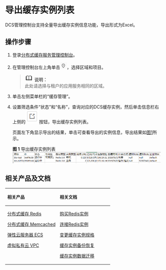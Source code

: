 # 导出缓存实例列表<a name="ZH-CN_TOPIC_0144197342"></a>

DCS管理控制台支持全量导出缓存实例信息功能，导出形式为Excel。

## 操作步骤<a name="zh-cn_topic_0141875991_section1871533122711"></a>

1.  登录[分布式缓存服务管理控制台](https://console.huaweicloud.com/dcs)。
2.  在管理控制台左上角单击![](figures/icon-region.png)，选择区域和项目。

    >![](public_sys-resources/icon-note.gif) **说明：**   
    >此处请选择与租户的应用服务相同的区域。  

3.  单击左侧菜单栏的“缓存管理”。
4.  设置筛选条件“状态”和“名称”，查询对应的DCS缓存实例，然后单击信息栏右上侧的![](figures/icon-export.png)按钮，导出缓存实例列表。

    页面左下角显示导出的结果，单击可查看导出的实例信息，导出结果如[图1](#zh-cn_topic_0141875991_fig9494143610442)所示。

    **图 1**  导出缓存实例列表<a name="zh-cn_topic_0141875991_fig9494143610442"></a>  
    ![](figures/导出缓存实例列表.png "导出缓存实例列表")


## 相关产品及文档<a name="zh-cn_topic_0141875991_section152613113129"></a>

<a name="zh-cn_topic_0141875991_zh-cn_topic_0046844820_table1073594361220"></a>
<table><thead align="left"><tr id="zh-cn_topic_0141875991_zh-cn_topic_0046844820_row197372430123"><th class="cellrowborder" valign="top" width="50%" id="mcps1.1.3.1.1"><p id="zh-cn_topic_0141875991_zh-cn_topic_0046844820_p4737243111216"><a name="zh-cn_topic_0141875991_zh-cn_topic_0046844820_p4737243111216"></a><a name="zh-cn_topic_0141875991_zh-cn_topic_0046844820_p4737243111216"></a>相关产品</p>
</th>
<th class="cellrowborder" valign="top" width="50%" id="mcps1.1.3.1.2"><p id="zh-cn_topic_0141875991_zh-cn_topic_0046844820_p18737144301214"><a name="zh-cn_topic_0141875991_zh-cn_topic_0046844820_p18737144301214"></a><a name="zh-cn_topic_0141875991_zh-cn_topic_0046844820_p18737144301214"></a>相关文档</p>
</th>
</tr>
</thead>
<tbody><tr id="zh-cn_topic_0141875991_zh-cn_topic_0046844820_row17371443131210"><td class="cellrowborder" valign="top" width="50%" headers="mcps1.1.3.1.1 "><p id="zh-cn_topic_0141875991_zh-cn_topic_0046844820_p13372054101419"><a name="zh-cn_topic_0141875991_zh-cn_topic_0046844820_p13372054101419"></a><a name="zh-cn_topic_0141875991_zh-cn_topic_0046844820_p13372054101419"></a><a href="https://www.huaweicloud.com/product/dcs.html?infodocbz" target="_blank" rel="noopener noreferrer">分布式缓存 Redis</a></p>
<p id="zh-cn_topic_0141875991_zh-cn_topic_0046844820_p19548105714519"><a name="zh-cn_topic_0141875991_zh-cn_topic_0046844820_p19548105714519"></a><a name="zh-cn_topic_0141875991_zh-cn_topic_0046844820_p19548105714519"></a><a href="https://www.huaweicloud.com/product/dcsmem.html?infodocbz" target="_blank" rel="noopener noreferrer">分布式缓存 Memcached</a></p>
<p id="zh-cn_topic_0141875991_zh-cn_topic_0046844820_p8862161219564"><a name="zh-cn_topic_0141875991_zh-cn_topic_0046844820_p8862161219564"></a><a name="zh-cn_topic_0141875991_zh-cn_topic_0046844820_p8862161219564"></a><a href="https://www.huaweicloud.com/product/ecs.html?infodocbz" target="_blank" rel="noopener noreferrer">弹性云服务器 ECS</a></p>
<p id="zh-cn_topic_0141875991_zh-cn_topic_0046844820_p841193941416"><a name="zh-cn_topic_0141875991_zh-cn_topic_0046844820_p841193941416"></a><a name="zh-cn_topic_0141875991_zh-cn_topic_0046844820_p841193941416"></a><a href="http://www.huaweicloud.com/product/vpc.html?infodocbz" target="_blank" rel="noopener noreferrer">虚拟私有云 VPC</a></p>
</td>
<td class="cellrowborder" valign="top" width="50%" headers="mcps1.1.3.1.2 "><p id="zh-cn_topic_0141875991_zh-cn_topic_0046844820_p1381695711471"><a name="zh-cn_topic_0141875991_zh-cn_topic_0046844820_p1381695711471"></a><a name="zh-cn_topic_0141875991_zh-cn_topic_0046844820_p1381695711471"></a><a href="https://support.huaweicloud.com/usermanual-dcs/dcs-zh-ug-180315001.html?infodocbz" target="_blank" rel="noopener noreferrer">购买Redis实例</a></p>
<p id="zh-cn_topic_0141875991_zh-cn_topic_0046844820_p682916370595"><a name="zh-cn_topic_0141875991_zh-cn_topic_0046844820_p682916370595"></a><a name="zh-cn_topic_0141875991_zh-cn_topic_0046844820_p682916370595"></a><a href="https://support.huaweicloud.com/usermanual-dcs/zh-cn_topic_0082114847.html?infodocbz" target="_blank" rel="noopener noreferrer">连接Redis实例</a></p>
<p id="zh-cn_topic_0141875991_zh-cn_topic_0046844820_p16726748155912"><a name="zh-cn_topic_0141875991_zh-cn_topic_0046844820_p16726748155912"></a><a name="zh-cn_topic_0141875991_zh-cn_topic_0046844820_p16726748155912"></a><a href="https://support.huaweicloud.com/usermanual-dcs/zh-cn_topic_0061845451.html?infodocbz" target="_blank" rel="noopener noreferrer">变更缓存实例规格</a></p>
<p id="zh-cn_topic_0141875991_zh-cn_topic_0046844820_p12250886517"><a name="zh-cn_topic_0141875991_zh-cn_topic_0046844820_p12250886517"></a><a name="zh-cn_topic_0141875991_zh-cn_topic_0046844820_p12250886517"></a><a href="https://support.huaweicloud.com/usermanual-dcs/zh-cn_topic_0079545637.html?infodocbz" target="_blank" rel="noopener noreferrer">缓存实例备份恢复</a></p>
<p id="zh-cn_topic_0141875991_zh-cn_topic_0046844820_p143616360517"><a name="zh-cn_topic_0141875991_zh-cn_topic_0046844820_p143616360517"></a><a name="zh-cn_topic_0141875991_zh-cn_topic_0046844820_p143616360517"></a><a href="https://support.huaweicloud.com/migration-dcs/zh-cn_topic_0078784423.html?infodocbz" target="_blank" rel="noopener noreferrer">缓存实例数据迁移</a></p>
</td>
</tr>
</tbody>
</table>

